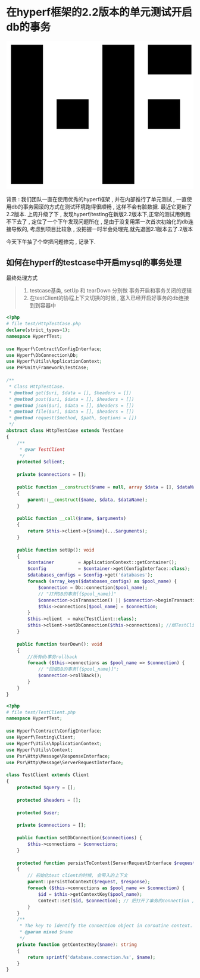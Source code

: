 # 在hyperf框架的2.2版本的单元测试开启db的事务

![/images/posts/在hyperf框架的2.2版本的单元测试开启db的事务/img.png](/images/posts/在hyperf框架的2.2版本的单元测试开启db的事务/img.png)

背景 : 
    我们团队一直在使用优秀的hyperf框架 , 并在内部推行了单元测试 , 一直使用db的事务回滚的方式在测试环境跑得很顺畅 , 这样不会有脏数据. 
    最近它更新了2.2版本. 上周升级了下 , 发现hyperf/testing在新版2.2版本下,正常的测试用例跑不下去了 , 
    定位了一个下午发现问题所在 , 是由于没复用第一次首次初始化的db连接导致的, 考虑到项目比较急 , 没把握一时半会处理完,就先退回2.1版本去了.2版本

今天下午抽了个空把问题修完 , 记录下.

## 如何在hyperf的testcase中开启mysql的事务处理
最终处理方式
> 1. testcase基类, setUp 和 tearDown 分别做 事务开启和事务关闭的逻辑
> 2. 在testClient的协程上下文切换的时候 , 塞入已经开启好事务的db连接到到容器中
```php
<?php
# file test/HttpTestCase.php
declare(strict_types=1);
namespace HyperfTest;

use Hyperf\Contract\ConfigInterface;
use Hyperf\DbConnection\Db;
use Hyperf\Utils\ApplicationContext;
use PHPUnit\Framework\TestCase;

/**
 * Class HttpTestCase.
 * @method get($uri, $data = [], $headers = [])
 * @method post($uri, $data = [], $headers = [])
 * @method json($uri, $data = [], $headers = [])
 * @method file($uri, $data = [], $headers = [])
 * @method request($method, $path, $options = [])
 */
abstract class HttpTestCase extends TestCase
{
    /**
     * @var TestClient
     */
    protected $client;

    private $connections = [];

    public function __construct($name = null, array $data = [], $dataName = '')
    {
        parent::__construct($name, $data, $dataName);
    }

    public function __call($name, $arguments)
    {
        return $this->client->{$name}(...$arguments);
    }

    public function setUp(): void
    {
        $container         = ApplicationContext::getContainer();
        $config            = $container->get(ConfigInterface::class);
        $databases_configs = $config->get('databases');
        foreach (array_keys($databases_configs) as $pool_name) {
            $connection = Db::connection($pool_name);
            // "打开DB的事务[{$pool_name}]"
            $connection->isTransaction() || $connection->beginTransaction();
            $this->connections[$pool_name] = $connection;
        }
        $this->client  = make(TestClient::class);
        $this->client->setDbConnection($this->connections); //给TestClient设置好所有的db
    }

    public function tearDown(): void
    {
        //所有db事务rollback
        foreach ($this->connections as $pool_name => $connection) {
            // "回滚DB的事务[{$pool_name}]";
            $connection->rollBack();
        }
    }
}
```

```php
<?php
# file test/TestClient.php
namespace HyperfTest;

use Hyperf\Contract\ConfigInterface;
use Hyperf\Testing\Client;
use Hyperf\Utils\ApplicationContext;
use Hyperf\Utils\Context;
use Psr\Http\Message\ResponseInterface;
use Psr\Http\Message\ServerRequestInterface;

class TestClient extends Client
{
    protected $query = [];

    protected $headers = [];

    protected $user;

    private $connections = [];

    public function setDbConnection($connections) {
        $this->connections = $connections;
    }

    protected function persistToContext(ServerRequestInterface $request, ResponseInterface $response)
    {
        // 初始化test client的时候, 会带入的上下文
        parent::persistToContext($request, $response);
        foreach ($this->connections as $pool_name => $connection) {
            $id = $this->getContextKey($pool_name);
            Context::set($id, $connection); // 把打开了事务的connection , 塞入到协程的上下文中
        }
    }
    /**
     * The key to identify the connection object in coroutine context.
     * @param mixed $name
     */
    private function getContextKey($name): string
    {
        return sprintf('database.connection.%s', $name);
    }
}
```




